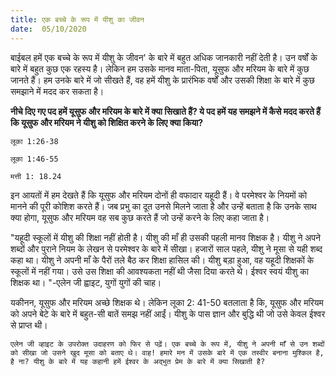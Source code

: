 ```yaml
---
title: एक बच्चे के रूप में यीशु का जीवन
date:  05/10/2020
---
```


बाईबल हमें एक बच्चे के रूप में यीशु के जीवन' के बारे में बहुत अधिक जानकारी नहीं देती है। उन वर्षों के बारे में बहुत कुछ एक रहस्य है। लेकिन हम उसके मानव माता-पिता, यूसुफ और मरियम के बारे में कुछ जानते हैं। हम उनके बारे में जो सीखते हैं, वह हमें यीशु के प्रारंभिक वर्षों और उसकी शिक्षा के बारे में कुछ समझाने में मदद कर सकता है।

**नीचे दिए गए पद हमें यूसुफ और मरियम के बारे में क्या सिखाते हैं? ये पद हमें यह समझने में कैसे मदद करते हैं कि यूसुफ और मरियम ने यीशु को शिक्षित करने के लिए क्या किया?**

`लूका 1:26-38`

`लूका 1:46-55`

`मत्ती 1: 18.24`

इन आयतों में हम देखते हैं कि यूसुफ और मरियम दोनों ही वफादार यहूदी हैं। वे परमेश्वर के नियमों को मानने की पूरी कोशिश करते हैं। जब प्रभु का दूत उनसे मिलने जाता है और उन्हें बताता है कि उनके साथ क्या होगा, यूसुफ और मरियम वह सब कुछ करते हैं जो उन्हें करने के लिए कहा जाता है।

"यहूदी स्कूलों में यीशु की शिक्षा नहीं होती है। यीशु की माँ ही उसकी पहली मानव शिक्षक है। यीशु ने अपने शब्दों और पुराने नियम के लेखन से परमेश्वर के बारे में सीखा। हजारों साल पहले, यीशु ने मूसा से यही शब्द कहा था। यीशु ने अपनी माँ के पैरों तले बैठ कर शिक्षा हासिल की। यीशु बड़ा हुआ, वह यहूदी शिक्षकों के स्कूलों में नहीं गया। उसे उस शिक्षा की आवश्यकता नहीं थी जैसा दिया करते थे। ईश्वर स्वयं यीशु का शिक्षक था। "-एलेन जी ह्वाइट, युगों युगों की चाह।

यकीनन, यूसुफ और मरियम अच्छे शिक्षक थे। लेकिन लूका 2: 41-50 बतलाता है कि, यूसुफ और मरियम को अपने बेटे के बारे में बहुत-सी बातें समझ नहीं आईं। यीशु के पास ज्ञान और बुद्धि थी जो उसे केवल ईश्वर से प्राप्त थी।

`एलेन जी व्हाइट के उपरोक्त उदाहरण को फिर से पढ़ें। एक बच्चे के रूप में, यीशु ने अपनी माँ से उन शब्दों को सीखा जो उसने खुद मूसा को बताए थे। वाह! हमारे मन में उसके बारे में एक तस्वीर बनाना मुश्किल है, है ना? यीशु के बारे में यह कहानी हमें ईश्वर के अद्भुत प्रेम के बारे में क्या सिखाती है?`